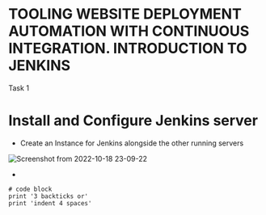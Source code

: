 # TOOLING WEBSITE DEPLOYMENT AUTOMATION WITH CONTINUOUS INTEGRATION. INTRODUCTION TO JENKINS


Task 1
# Install and Configure Jenkins server
* Create an Instance for Jenkins alongside the other running servers

![Screenshot from 2022-10-18 23-09-22](https://user-images.githubusercontent.com/110517150/196554413-091b6c87-c51d-4e10-99be-65ab7a9d57b7.png)

* 




```
# code block
print '3 backticks or'
print 'indent 4 spaces'
```
